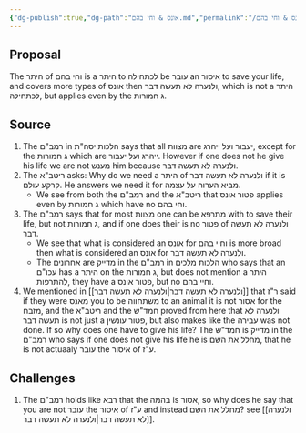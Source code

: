 ```yaml
---
{"dg-publish":true,"dg-path":"אונס & וחי בהם.md","permalink":"/אונס & וחי בהם/","tags":["בבלי/נשים/כתובות/ג","שיעור/ר_שולמן/2025/fall","רמבם/מדע/יסודי_התורה/ה","בבלי/נזיקין/עבודה_זרה/נד","#רמבם/שופטים/מלכים"]}
---
```


## Proposal

The היתר of וחי בהם is a היתר to לכתחילה be עובר an איסור to save your life, and covers more types of אונס then ולנערה לא תעשה דבר, which is not a היתר לכתחילה, but applies even by the ג חמורות.
## Source

1. The רמב"ם in הלכות יסה"ת says that all מצוות are יעבור  ועל ייהרג, except for the ג חמורות which are ייהרג ועל יעבור. However if one does not he give his life we are not מענש him because ולנערה לא תעשה דבר.
2. The ריטב"א asks: Why do we need a היתר of ולנערה לא תעשה דבר if it is קרקע עולם. He answers we need it for מביא הערוה על עצמה.
	+ We see from both the רמב"ם and the ריטב"א that פטור אונס applies even by ג חמורות which have no וחי בהם.
3. The רמב"ם says that for most מצוות one can be מתרפא with to save their life, but not ג חמורות, and if one does their is no פטור of ולנערה לא תעשה דבר. 
	+ We see that what is considered an אונס for וחיי בהם is more broad then what is considered an אונס for ולנערה לא תעשה דבר.
	+ The אחרונים are מדייק in the רמב"ם in הלכות מלכים who says that an עכו"ם has a היתר on the ג חמורות, but does not mention a היתר להתרפות, they have a פטור אונס, but no וחיי בהם.
4. We mentioned in [[ולנערה לא תעשה דבר\|ולנערה לא תעשה דבר]] that ר"ז said if they were מאנס you to be משתחווה  to an animal it is not אסור for the מזבח, and the ריטב"א and the חמד"ש proved from here that ולנערה לא תעשה דבר is not just a פטור עונשין, but also makes like the עבירה was not done. If so why does one have to give his life? The חמד"ש is מדייק in the רמב"ם who says if one does not give his life he is מחלל את השם, that he is not actuaaly עובר the איסור of ע"ז.
## Challenges

1. The רמב"ם holds like רבא that the בהמה is אסור, so why does he say that you are not עובר the איסור of ע"ז and instead מחלל את השם? see [[ולנערה לא תעשה דבר\|ולנערה לא תעשה דבר]].